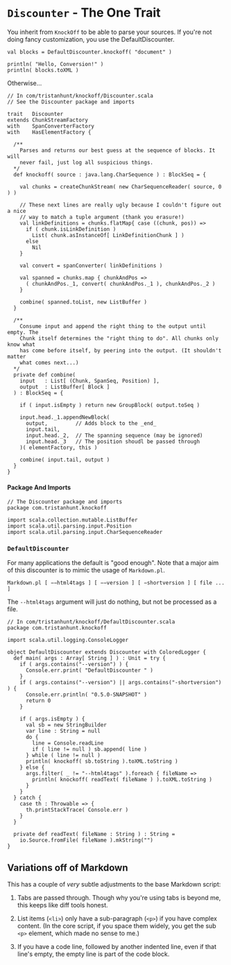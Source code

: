 # `Discounter` - The One Trait #

You inherit from `KnockOff` to be able to parse your sources. If you're not doing
fancy customization, you use the DefaultDiscounter.

    val blocks = DefaultDiscounter.knockoff( "document" )

    println( "Hello, Conversion!" )
    println( blocks.toXML )

Otherwise...

    // In com/tristanhunt/knockoff/Discounter.scala
    // See the Discounter package and imports
    
    trait   Discounter
    extends ChunkStreamFactory
    with    SpanConverterFactory
    with    HasElementFactory {
  
      /**
        Parses and returns our best guess at the sequence of blocks. It will
        never fail, just log all suspicious things.
      */
      def knockoff( source : java.lang.CharSequence ) : BlockSeq = {
          
        val chunks = createChunkStream( new CharSequenceReader( source, 0 ) )

        // These next lines are really ugly because I couldn't figure out a nice
        // way to match a tuple argument (thank you erasure!)
        val linkDefinitions = chunks.flatMap{ case ((chunk, pos)) =>
          if ( chunk.isLinkDefinition )
            List( chunk.asInstanceOf[ LinkDefinitionChunk ] )
          else
            Nil
        }
        
        val convert = spanConverter( linkDefinitions )
        
        val spanned = chunks.map { chunkAndPos =>
          ( chunkAndPos._1, convert( chunkAndPos._1 ), chunkAndPos._2 )
        }
        
        combine( spanned.toList, new ListBuffer )
      }
      
      /**
        Consume input and append the right thing to the output until empty. The
        Chunk itself determines the "right thing to do". All chunks only know what
        has come before itself, by peering into the output. (It shouldn't matter
        what comes next...)
      */
      private def combine(
        input   : List[ (Chunk, SpanSeq, Position) ],
        output  : ListBuffer[ Block ]
      ) : BlockSeq = {

        if ( input.isEmpty ) return new GroupBlock( output.toSeq )

        input.head._1.appendNewBlock(
          output,         // Adds block to the _end_
          input.tail,
          input.head._2,  // The spanning sequence (may be ignored)
          input.head._3   // The position shoudl be passed through
        )( elementFactory, this )

        combine( input.tail, output )
      }
    }

#### Package And Imports

    // The Discounter package and imports
    package com.tristanhunt.knockoff
    
    import scala.collection.mutable.ListBuffer
    import scala.util.parsing.input.Position
    import scala.util.parsing.input.CharSequenceReader

### `DefaultDiscounter` ###

For many applications the default is "good enough". Note that a major aim of this
discounter is to mimic the usage of `Markdown.pl`.

    Markdown.pl [ −−html4tags ] [ −−version ] [ −shortversion ] [ file ... ]

The `--html4tags` argument will just do nothing, but not be processed as a file.

    // In com/tristanhunt/knockoff/DefaultDiscounter.scala
    package com.tristanhunt.knockoff
    
    import scala.util.logging.ConsoleLogger
    
    object DefaultDiscounter extends Discounter with ColoredLogger {
      def main( args : Array[ String ] ) : Unit = try {
        if ( args.contains("--version") ) {
          Console.err.print( "DefaultDiscounter " )
        }
        if ( args.contains("--version") || args.contains("-shortversion") ) {
          Console.err.println( "0.5.0-SNAPSHOT" )
          return 0
        }
        
        if ( args.isEmpty ) {
          val sb = new StringBuilder
          var line : String = null
          do {
            line = Console.readLine
            if ( line != null ) sb.append( line )
          } while ( line != null )
          println( knockoff( sb.toString ).toXML.toString )
        } else {
          args.filter( _ != "--html4tags" ).foreach { fileName =>
            println( knockoff( readText( fileName ) ).toXML.toString )
          }
        }
      } catch {
        case th : Throwable => {
          th.printStackTrace( Console.err )
        }
      }
      
      private def readText( fileName : String ) : String =
        io.Source.fromFile( fileName ).mkString("")
    }


## Variations off of Markdown ##

This has a couple of _very_ subtle adjustments to the base Markdown script:

1. Tabs are passed through. Though why you're using tabs is beyond me, this keeps
like diff tools honest.

2. List items (`<li>`) only have a sub-paragraph (`<p>`) if you have complex
content. (In the core script, if you space them widely, you get the sub `<p>`
element, which made no sense to me.)

3. If you have a code line, followed by another indented line, even if that line's
empty, the empty line is part of the code block.